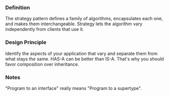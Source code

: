 ### Definition

The strategy pattern defines a family of algorithms, encapsulates each one, and makes them interchangeable. Strategy lets the algorithm vary independently from clients that use it.

### Design Principle

Identify the aspects of your application that vary and separate them from what stays the same.
HAS-A can be better than IS-A. That's why you should favor composition over inheritance.

### Notes

"Program to an interface" really means "Program to a supertype".
